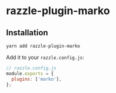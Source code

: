 # razzle-plugin-marko

## Installation

```bash
yarn add razzle-plugin-marko
```

Add it to your `razzle.config.js`:

```js
// razzle.config.js
module.exports = {
  plugins: ['marko'],
};
```